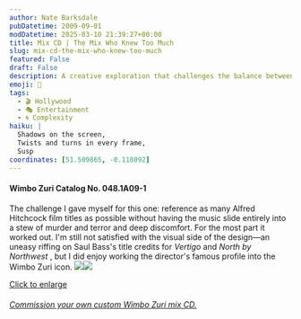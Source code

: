 ```yaml
---
author: Nate Barksdale
pubDatetime: 2009-09-01
modDatetime: 2025-03-10 21:39:27+00:00
title: Mix CD | The Mix Who Knew Too Much
slug: mix-cd-the-mix-who-knew-too-much
featured: False
draft: False
description: A creative exploration that challenges the balance between Alfred Hitchcock's cinematic themes and the musical landscape, while incorporating visual elements inspired by his iconic style.
emoji: 🎥
tags:
  - 🎬 Hollywood
  - 🎭 Entertainment
  - 🌀 Complexity
haiku: |
  Shadows on the screen,  
  Twists and turns in every frame,  
  Susp
coordinates: [51.509865, -0.118092]
---
```


#### Wimbo Zuri Catalog No. 048.1A09-1

The challenge I gave myself for this one: reference as many Alfred Hitchcock film titles as possible without having the music slide entirely into a stew of murder and terror and deep discomfort. For the most part it worked out. I'm still not satisfied with the visual side of the design—an uneasy riffing on Saul Bass's title credits for _Vertigo_ and _North by Northwest_ , but I did enjoy working the director's famous profile into the Wimbo Zuri icon. [![](@assets/images/hitchcock_260.jpg)](@assets/images/hitchcock_530.jpg)[![](@assets/images/hitchcock2_260.jpg)](@assets/images/hitchcock2_530.jpg)

[Click to enlarge](@assets/images/hitchcock_530.jpg)

###### [Commission your own custom Wimbo Zuri mix CD.](https://www.natebarksdale.com/?p=342)
